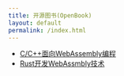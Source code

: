 ```yaml
---
title: 开源图书(OpenBook)
layout: default
permalink: /index.html
---
```


<script async src="https://cdn.jsdelivr.net/gh/liuxfe/assets/main.min.js"></script>


- [C/C++面向WebAssembly编程](/cppwasm/zh/)
- [Rust开发WebAssmbly技术](/rustwasm/)

<!--  -->
<ins class="adsbygoogle"
     style="display:block"
     data-ad-client="ca-pub-9312750344484857"
     data-ad-slot="1873149722"
     data-ad-format="auto"
     data-full-width-responsive="true"></ins>
<script>
     (adsbygoogle = window.adsbygoogle || []).push({});
</script>
